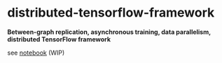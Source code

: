 # distributed-tensorflow-framework
**Between-graph replication, asynchronous training, data parallelism, distributed TensorFlow framework**

see [notebook](https://github.com/bujingyi/distributed-tensorflow-framework/blob/master/distributed_tensorflow_framework.ipynb)
(WIP)

